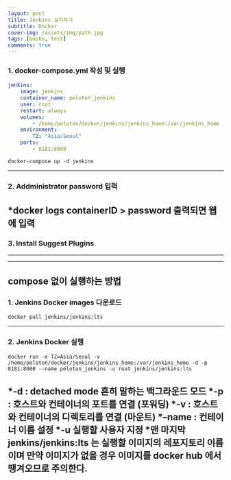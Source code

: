 ```yaml
---
layout: post
title: Jenkins 설치하기
subtitle: Docker
cover-img: /assets/img/path.jpg
tags: [books, test]
comments: true
---
```


### 1. docker-compose.yml 작성 및 실행
```yml
jenkins:
    image: jenkins
    container_name: peloton_jenkins
    user: root
    restart: always
    volumes:
        - /home/peloton/docker/jenkins/jenkins_home:/var/jenkins_home
    environment:
        TZ: "Asia/Seoul"
    ports:
        - 8181:8080
```
```console
docker-compose up -d jenkins
```
---

### 2. Addministrator password 입력
*docker logs containerID > password 출력되면 웹에 입력
---

### 3. Install Suggest Plugins
---

---
## compose 없이 실행하는 방법

### 1. Jenkins Docker images 다운로드
    docker pull jenkins/jenkins:lts
---

### 2. Jenkins Docker 실행
```console
docker run -e TZ=Asia/Seoul -v /home/peloton/docker/jenkins/jenkins_home:/var/jenkins_home -d -p 8181:8080 --name peloton_jenkins -u root jenkins/jenkins:lts
```
*-d : detached mode 흔히 말하는 백그라운드 모드
*-p : 호스트와 컨테이너의 포트를 연결 (포워딩)
*-v : 호스트와 컨테이너의 디렉토리를 연결 (마운트)
*–name : 컨테이너 이름 설정
*-u 실행할 사용자 지정
*맨 마지막 jenkins/jenkins:lts 는 실행할 이미지의 레포지토리 이름이며 만약 이미지가 없을 경우 이미지를 docker hub 에서 땡겨오므로 주의한다.
---
